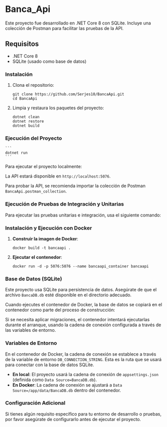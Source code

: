# Banca_Api

Este proyecto fue desarrollado en .NET Core 8 con SQLite. Incluye una colección de Postman para facilitar las pruebas de la API.

## Requisitos

- .NET Core 8
- SQLite (usado como base de datos)
  
### Instalación

1. Clona el repositorio:

    ```
    git clone https://github.com/Serjes10/BancaApi.git
    cd BancaApi
    ```

2. Limpia y restaura los paquetes del proyecto:

    ```
    dotnet clean
    dotnet restore
    dotnet build
    ```

### Ejecución del Proyecto
    ```
    dotnet run
    ```
Para ejecutar el proyecto localmente:

La API estará disponible en `http://localhost:5076`.

Para probar la API, se recomienda importar la colección de Postman `BancaApi.postman_collection`.

### Ejecución de Pruebas de Integración y Unitarias

Para ejecutar las pruebas unitarias e integración, usa el siguiente comando:


### Instalación y Ejecución con Docker

1. **Construir la imagen de Docker**:

    ```
    docker build -t bancaapi .
    ```

2. **Ejecutar el contenedor**:

    ```
    docker run -d -p 5076:5076 --name bancaapi_container bancaapi
    ```

### Base de Datos (SQLite)

Este proyecto usa SQLite para persistencia de datos. Asegúrate de que el archivo `BancaDB.db` esté disponible en el directorio adecuado.

Cuando ejecutes el contenedor de Docker, la base de datos se copiará en el contenedor como parte del proceso de construcción:


Si se necesita aplicar migraciones, el contenedor intentará ejecutarlas durante el arranque, usando la cadena de conexión configurada a través de las variables de entorno.

### Variables de Entorno

En el contenedor de Docker, la cadena de conexión se establece a través de la variable de entorno `DB_CONNECTION_STRING`. Esta es la ruta que se usará para conectar con la base de datos SQLite.

- **En local**: El proyecto usará la cadena de conexión de `appsettings.json` (definida como `Data Source=BancaDB.db`).
- **En Docker**: La cadena de conexión se ajustará a `Data Source=/app/data/BancaDB.db` dentro del contenedor.

### Configuración Adicional

Si tienes algún requisito específico para tu entorno de desarrollo o pruebas, por favor asegúrate de configurarlo antes de ejecutar el proyecto.


